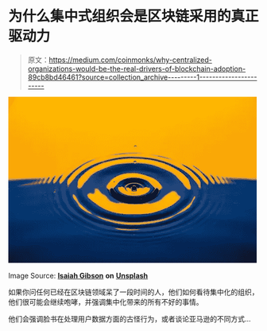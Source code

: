 # 为什么集中式组织会是区块链采用的真正驱动力

> 原文：<https://medium.com/coinmonks/why-centralized-organizations-would-be-the-real-drivers-of-blockchain-adoption-89cb8bd46461?source=collection_archive---------1----------------------->

![](img/9bb2825c8d256f832b7ce307aba82813.png)

Image Source: [**Isaiah Gibson**](https://unsplash.com/@rawimg) **on** [**Unsplash**](https://unsplash.com/@rawimg)

如果你问任何已经在区块链领域呆了一段时间的人，他们如何看待集中化的组织，他们很可能会继续咆哮，并强调集中化带来的所有不好的事情。

他们会强调脸书在处理用户数据方面的古怪行为，或者谈论亚马逊的不同方式…